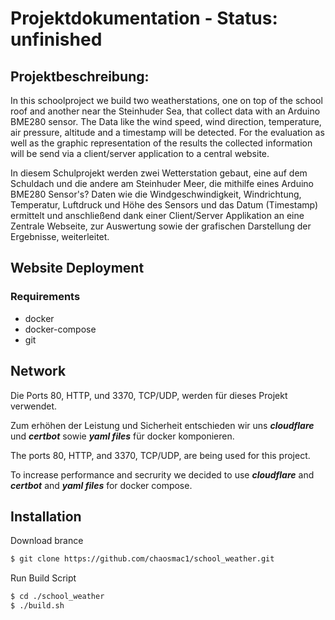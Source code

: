 # Projektdokumentation - Status: unfinished

## Projektbeschreibung:

In this schoolproject we build two weatherstations, one on top of the school roof and another near the Steinhuder Sea,
that collect data with an Arduino BME280 sensor. The Data like the wind speed, wind direction, temperature, air pressure, altitude
and a timestamp will be detected. For the evaluation as well as the graphic representation of the results the collected
information will be send via a client/server application to a central website.

In diesem Schulprojekt werden zwei Wetterstation gebaut, eine auf dem Schuldach und die andere am Steinhuder Meer, die mithilfe eines Arduino BME280 Sensor's? Daten wie
die Windgeschwindigkeit, Windrichtung, Temperatur, Luftdruck und Höhe des Sensors und das Datum (Timestamp) ermittelt und anschließend dank einer Client/Server Applikation
an eine Zentrale Webseite, zur Auswertung sowie der grafischen Darstellung der Ergebnisse, weiterleitet.

## Website Deployment
### Requirements
- docker
- docker-compose
- git

## Network
Die Ports 80, HTTP, und 3370, TCP/UDP, werden für dieses Projekt verwendet.

Zum erhöhen der Leistung und Sicherheit entschieden wir uns ***cloudflare*** und ***certbot*** sowie ***yaml files*** für docker komponieren.

The ports 80, HTTP, and 3370, TCP/UDP, are being used for this project.

To increase performance and secrurity we decided to use ***cloudflare*** and ***certbot*** and ***yaml files*** for docker compose.

## Installation
Download brance
```bash
$ git clone https://github.com/chaosmac1/school_weather.git
```
Run Build Script
```bash
$ cd ./school_weather
$ ./build.sh
```
